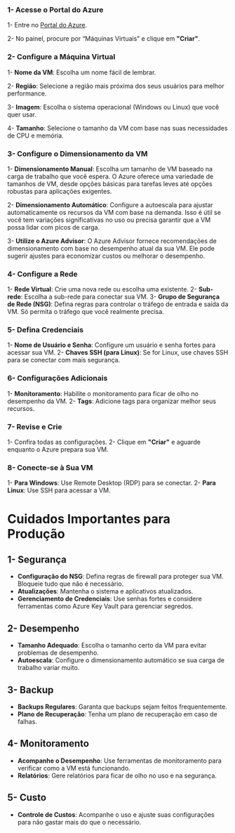 ### 1- Acesse o Portal do Azure 

1- Entre no [Portal do Azure](https://portal.azure.com).

2- No painel, procure por “Máquinas Virtuais” e clique em **"Criar"**. 


### 2- Configure a Máquina Virtual 

1- **Nome da VM**: Escolha um nome fácil de lembrar.

2- **Região**: Selecione a região mais próxima dos seus usuários para melhor performance.

3- **Imagem**: Escolha o sistema operacional (Windows ou Linux) que você quer usar.

4- **Tamanho**: Selecione o tamanho da VM com base nas suas necessidades de CPU e memória.

### 3- Configure o Dimensionamento da VM 

1- **Dimensionamento Manual**: Escolha um tamanho de VM baseado na carga de trabalho que você espera. O Azure oferece uma variedade de tamanhos de VM, desde opções básicas para tarefas leves até opções robustas para aplicações exigentes. 

2- **Dimensionamento Automático**: Configure a autoescala para ajustar automaticamente os recursos da VM com base na demanda. Isso é útil se você tem variações significativas no uso ou precisa garantir que a VM possa lidar com picos de carga. 
  
3- **Utilize o Azure Advisor**: O Azure Advisor fornece recomendações de dimensionamento com base no desempenho atual da sua VM. Ele pode sugerir ajustes para economizar custos ou melhorar o desempenho. 

### 4- Configure a Rede 

1- **Rede Virtual**: Crie uma nova rede ou escolha uma existente.
2- **Sub-rede**: Escolha a sub-rede para conectar sua VM.
3- **Grupo de Segurança de Rede (NSG)**: Defina regras para controlar o tráfego de entrada e saída da VM. Só permita o tráfego que você realmente precisa.

### 5- Defina Credenciais 

1- **Nome de Usuário e Senha**: Configure um usuário e senha fortes para acessar sua VM.
2- **Chaves SSH (para Linux)**: Se for Linux, use chaves SSH para se conectar com mais segurança.
    
 
### 6- Configurações Adicionais 

1- **Monitoramento**: Habilite o monitoramento para ficar de olho no desempenho da VM.
2- **Tags**: Adicione tags para organizar melhor seus recursos.
   
 
### 7- Revise e Crie 

1- Confira todas as configurações.
2- Clique em **"Criar"** e aguarde enquanto o Azure prepara sua VM.
   
 
### 8- Conecte-se à Sua VM 

1- **Para Windows**: Use Remote Desktop (RDP) para se conectar.
2- **Para Linux**: Use SSH para acessar a VM.

# Cuidados Importantes para Produção

## 1- **Segurança**

- **Configuração do NSG**: Defina regras de firewall para proteger sua VM. Bloqueie tudo que não é necessário.
- **Atualizações**: Mantenha o sistema e aplicativos atualizados.
- **Gerenciamento de Credenciais**: Use senhas fortes e considere ferramentas como Azure Key Vault para gerenciar segredos.

## 2- **Desempenho**

- **Tamanho Adequado**: Escolha o tamanho certo da VM para evitar problemas de desempenho.
- **Autoescala**: Configure o dimensionamento automático se sua carga de trabalho variar muito.

## 3- **Backup**

- **Backups Regulares**: Garanta que backups sejam feitos frequentemente.
- **Plano de Recuperação**: Tenha um plano de recuperação em caso de falhas.

## 4- **Monitoramento**

- **Acompanhe o Desempenho**: Use ferramentas de monitoramento para verificar como a VM está funcionando.
- **Relatórios**: Gere relatórios para ficar de olho no uso e na segurança.

## 5- **Custo**

- **Controle de Custos**: Acompanhe o uso e ajuste suas configurações para não gastar mais do que o necessário.
